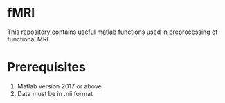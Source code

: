 # fMRI
This repository contains useful matlab functions used in preprocessing of functional MRI.
# Prerequisites
1. Matlab version 2017 or above
2. Data must be in .nii format
